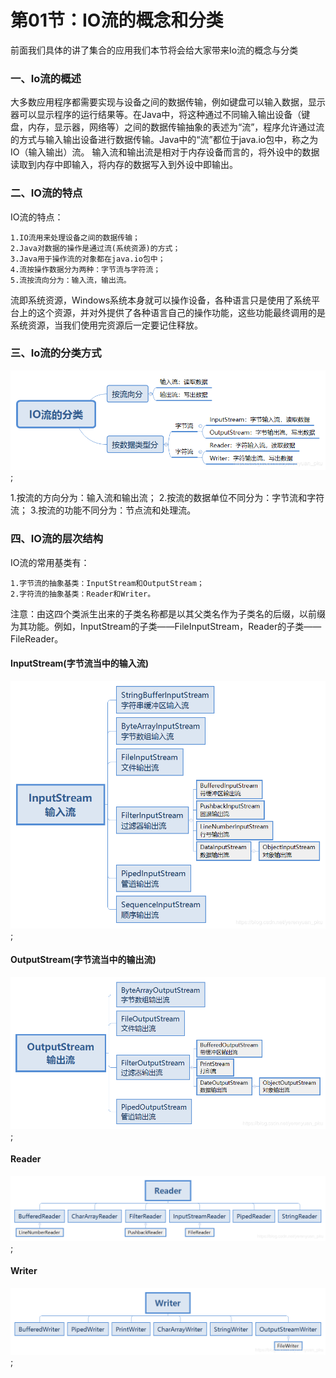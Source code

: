 # 第01节：IO流的概念和分类
前面我们具体的讲了集合的应用我们本节将会给大家带来Io流的概念与分类

### 一、Io流的概述
大多数应用程序都需要实现与设备之间的数据传输，例如键盘可以输入数据，显示器可以显示程序的运行结果等。在Java中，将这种通过不同输入输出设备（键盘，内存，显示器，网络等）之间的数据传输抽象的表述为“流”，程序允许通过流的方式与输入输出设备进行数据传输。Java中的“流”都位于java.io包中，称之为IO（输入输出）流。
输入流和输出流是相对于内存设备而言的，将外设中的数据读取到内存中即输入，将内存的数据写入到外设中即输出。


### 二、IO流的特点
IO流的特点：

    1.IO流用来处理设备之间的数据传输；
    2.Java对数据的操作是通过流(系统资源)的方式；
    3.Java用于操作流的对象都在java.io包中；
    4.流按操作数据分为两种：字节流与字符流；
    5.流按流向分为：输入流，输出流。
流即系统资源，Windows系统本身就可以操作设备，各种语言只是使用了系统平台上的这个资源，并对外提供了各种语言自己的操作功能，这些功能最终调用的是系统资源，当我们使用完资源后一定要记住释放。

### 三、Io流的分类方式
![Images test](../images/0801_io.png);

1.按流的方向分为：输入流和输出流；
2.按流的数据单位不同分为：字节流和字符流；
3.按流的功能不同分为：节点流和处理流。

### 四、IO流的层次结构
IO流的常用基类有：

    1.字节流的抽象基类：InputStream和OutputStream；
    2.字符流的抽象基类：Reader和Writer。

注意：由这四个类派生出来的子类名称都是以其父类名作为子类名的后缀，以前缀为其功能。例如，InputStream的子类——FileInputStream，Reader的子类——FileReader。

#### InputStream(字节流当中的输入流)
![Images test](../images/0801_img.png);

#### OutputStream(字节流当中的输出流)
![Images test](../images/0801_png.png);

#### Reader
![Images test](../images/0801_tu.png);

#### Writer
![Images test](../images/0801_tupian.png);
